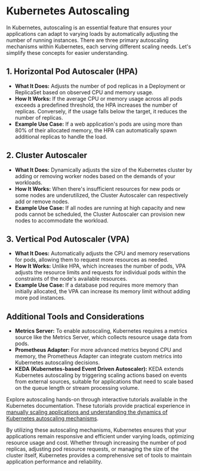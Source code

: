 # Kubernetes Autoscaling

In Kubernetes, autoscaling is an essential feature that ensures your applications can adapt to varying loads by automatically adjusting the number of running instances. There are three primary autoscaling mechanisms within Kubernetes, each serving different scaling needs. Let's simplify these concepts for easier understanding.

## 1. Horizontal Pod Autoscaler (HPA)

- **What It Does:** Adjusts the number of pod replicas in a Deployment or ReplicaSet based on observed CPU and memory usage.
- **How It Works:** If the average CPU or memory usage across all pods exceeds a predefined threshold, the HPA increases the number of replicas. Conversely, if the usage falls below the target, it reduces the number of replicas.
- **Example Use Case:** If a web application's pods are using more than 80% of their allocated memory, the HPA can automatically spawn additional replicas to handle the load.

## 2. Cluster Autoscaler

- **What It Does:** Dynamically adjusts the size of the Kubernetes cluster by adding or removing worker nodes based on the demands of your workloads.
- **How It Works:** When there's insufficient resources for new pods or some nodes are underutilized, the Cluster Autoscaler can respectively add or remove nodes.
- **Example Use Case:** If all nodes are running at high capacity and new pods cannot be scheduled, the Cluster Autoscaler can provision new nodes to accommodate the workload.

## 3. Vertical Pod Autoscaler (VPA)

- **What It Does:** Automatically adjusts the CPU and memory reservations for pods, allowing them to request more resources as needed.
- **How It Works:** Unlike HPA, which increases the number of pods, VPA adjusts the resource limits and requests for individual pods within the constraints of the node's available resources.
- **Example Use Case:** If a database pod requires more memory than initially allocated, the VPA can increase its memory limit without adding more pod instances.

## Additional Tools and Considerations

- **Metrics Server:** To enable autoscaling, Kubernetes requires a metrics source like the Metrics Server, which collects resource usage data from pods.
- **Prometheus Adapter:** For more advanced metrics beyond CPU and memory, the Prometheus Adapter can integrate custom metrics into Kubernetes autoscaling decisions.
- **KEDA (Kubernetes-based Event Driven Autoscaler):** KEDA extends Kubernetes autoscaling by triggering scaling actions based on events from external sources, suitable for applications that need to scale based on the queue length or stream processing volume.


Explore autoscaling hands-on through interactive tutorials available in the Kubernetes documentation. These tutorials provide practical experience in [manually scaling applications and understanding the dynamics of Kubernetes autoscaling mechanisms](https://kubernetes.io/docs/tutorials/kubernetes-basics/scale/scale-intro/).


By utilizing these autoscaling mechanisms, Kubernetes ensures that your applications remain responsive and efficient under varying loads, optimizing resource usage and cost. Whether through increasing the number of pod replicas, adjusting pod resource requests, or managing the size of the cluster itself, Kubernetes provides a comprehensive set of tools to maintain application performance and reliability.